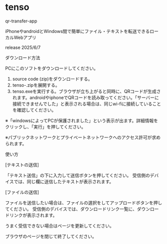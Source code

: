 # tenso

qr-transfer-app

iPhoneやandroidとWindows間で簡単にファイル・テキストを転送できるローカルWebアプリ

release 2025/6/7



ダウンロード方法

PCにこのソフトをダウンロードしてください。
1. source code (zip)をダウンロードする。
2. tenso-<version>.zipを展開する。
3. tenso.exeを実行する。ブラウザが立ち上がると同時に、QRコードが生成されます。androidやiphoneでQRコードを読み取ってください。「サーバーに接続できませんでした」と表示される場合は、同じwi-fiに接続していることを確認してください。

※「windowsによってPCが保護されました」という表示が出ます。詳細情報をクリックし、「実行」を押してください。

※パブリックネットワークとプライベートネットワークへのアクセス許可が求められます。




使い方

[テキストの送信]

「テキスト送信」の下に入力して送信ボタンを押してください。
受信側のデバイスでは、同じ欄に送信したテキストが表示されます。

[ファイルの送信]

ファイルを送信したい場合は、ファイルの選択をしてアップロードボタンを押してください。
受信側のデバイスでは、ダウンロードリンク一覧に、ダウンロードリンクが表示されます。

うまく受信できない場合はページを更新してください。


ブラウザのページを閉じて終了してください。
